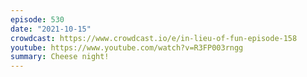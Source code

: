 ```yaml
---
episode: 530
date: "2021-10-15"
crowdcast: https://www.crowdcast.io/e/in-lieu-of-fun-episode-158
youtube: https://www.youtube.com/watch?v=R3FP003rngg
summary: Cheese night!
---
```

